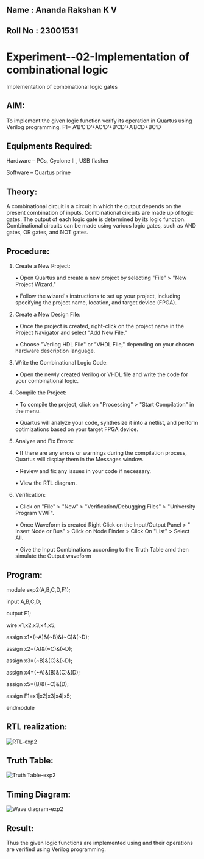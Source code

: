 ## Name : Ananda Rakshan K V

## Roll No : 23001531

# Experiment--02-Implementation of combinational logic
Implementation of combinational logic gates
 
## AIM:
To implement the given logic function verify its operation in Quartus using Verilog programming.
 F1= A’B’C’D’+AC’D’+B’CD’+A’BCD+BC’D
 
 
 
## Equipments Required:
Hardware – PCs, Cyclone II , USB flasher

Software – Quartus prime


## Theory:
 
A combinational circuit is a circuit in which the output depends on the present combination of inputs. Combinational circuits are made up of logic gates. The output of each logic gate is determined by its logic function. Combinational circuits can be made using various logic gates, such as AND gates, OR gates, and NOT gates.

## Procedure:

1. Create a New Project:
 
    • Open Quartus and create a new project by selecting "File" > "New Project Wizard."

    • Follow the wizard's instructions to set up your project, including specifying the project
      name, location, and target device (FPGA).
   
2. Create a New Design File:
   
    • Once the project is created, right-click on the project name in the Project Navigator and
      select "Add New File."
   
    • Choose "Verilog HDL File" or "VHDL File," depending on your chosen hardware description
      language.
   
3. Write the Combinational Logic Code:
   
    • Open the newly created Verilog or VHDL file and write the code for your combinational
      logic.
   
4. Compile the Project:
   
    • To compile the project, click on "Processing" > "Start Compilation" in the menu.
 
    • Quartus will analyze your code, synthesize it into a netlist, and perform optimizations
      based on your target FPGA device.
   
5. Analyze and Fix Errors:
   
    • If there are any errors or warnings during the compilation process, Quartus will display
      them in the Messages window.
   
    • Review and fix any issues in your code if necessary.
 
    • View the RTL diagram.

 6. Verification:

     • Click on "File" > "New" > "Verification/Debugging Files" > "University Program VWF".
 
     • Once Waveform is created Right Click on the Input/Output Panel > " Insert Node or Bus" >
       Click on Node Finder > Click On "List" > Select All.
   
     • Give the Input Combinations according to the Truth Table amd then simulate the Output
       waveform


## Program:

module exp2(A,B,C,D,F1);

input A,B,C,D;

output F1;

wire x1,x2,x3,x4,x5;

assign x1=(~A)&(~B)&(~C)&(~D);

assign x2=(A)&(~C)&(~D);

assign x3=(~B)&(C)&(~D);

assign x4=(~A)&(B)&(C)&(D);

assign x5=(B)&(~C)&(D);

assign F1=x1|x2|x3|x4|x5;

endmodule

## RTL realization:
![RTL-exp2](https://github.com/anandarakshan/Experiment--02-Implementation-of-combinational-logic-/assets/139217934/a760755e-7a19-4daa-81ae-b6b56a74bb5a)


## Truth Table:

![Truth Table-exp2](https://github.com/anandarakshan/Experiment--02-Implementation-of-combinational-logic-/assets/139217934/01f54815-c131-4e30-b32b-d08e28ebc0b3)

## Timing Diagram:

![Wave diagram-exp2](https://github.com/anandarakshan/Experiment--02-Implementation-of-combinational-logic-/assets/139217934/a5db4157-4dfd-4bea-aa37-08ab92f36517)

## Result:
Thus the given logic functions are implemented using  and their operations are verified using Verilog programming.
